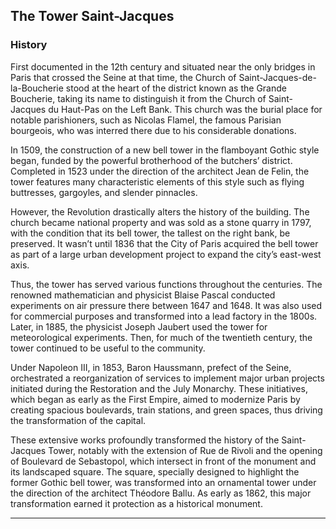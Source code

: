 ## The Tower Saint-Jacques

### History

First documented in the 12th century and situated near the only bridges in Paris that crossed the Seine at that time, the Church of Saint-Jacques-de-la-Boucherie stood at the heart of the district known as the Grande Boucherie, taking its name to distinguish it from the Church of Saint-Jacques du Haut-Pas on the Left Bank. This church was the burial place for notable parishioners, such as Nicolas Flamel, the famous Parisian bourgeois, who was interred there due to his considerable donations.

In 1509, the construction of a new bell tower in the flamboyant Gothic style began, funded by the powerful brotherhood of the butchers’ district. Completed in 1523 under the direction of the architect Jean de Felin, the tower features many characteristic elements of this style such as flying buttresses, gargoyles, and slender pinnacles.

However, the Revolution drastically alters the history of the building. The church became national property and was sold as a stone quarry in 1797, with the condition that its bell tower, the tallest on the right bank, be preserved. It wasn’t until 1836 that the City of Paris acquired the bell tower as part of a large urban development project to expand the city’s east-west axis.

Thus, the tower has served various functions throughout the centuries. The renowned mathematician and physicist Blaise Pascal conducted experiments on air pressure there between 1647 and 1648. It was also used for commercial purposes and transformed into a lead factory in the 1800s. Later, in 1885, the physicist Joseph Jaubert used the tower for meteorological experiments. Then, for much of the twentieth century, the tower continued to be useful to the community.

Under Napoleon III, in 1853, Baron Haussmann, prefect of the Seine, orchestrated a reorganization of services to implement major urban projects initiated during the Restoration and the July Monarchy. These initiatives, which began as early as the First Empire, aimed to modernize Paris by creating spacious boulevards, train stations, and green spaces, thus driving the transformation of the capital.

These extensive works profoundly transformed the history of the Saint-Jacques Tower, notably with the extension of Rue de Rivoli and the opening of Boulevard de Sebastopol, which intersect in front of the monument and its landscaped square. The square, specially designed to highlight the former Gothic bell tower, was transformed into an ornamental tower under the direction of the architect Théodore Ballu. As early as 1862, this major transformation earned it protection as a historical monument.

---
